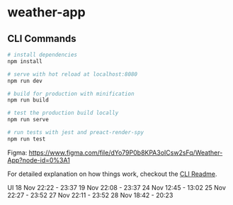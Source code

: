 # weather-app

## CLI Commands

``` bash
# install dependencies
npm install

# serve with hot reload at localhost:8080
npm run dev

# build for production with minification
npm run build

# test the production build locally
npm run serve

# run tests with jest and preact-render-spy 
npm run test
```

Figma: https://www.figma.com/file/dYo79P0b8KPA3oICsw2sFq/Weather-App?node-id=0%3A1

For detailed explanation on how things work, checkout the [CLI Readme](https://github.com/developit/preact-cli/blob/master/README.md).

UI
18 Nov 22:22 - 23:37
19 Nov 22:08 - 23:37
24 Nov 12:45 - 13:02
25 Nov 22:27 - 23:52
27 Nov 22:11 - 23:52
28 Nov 18:42 - 20:23
